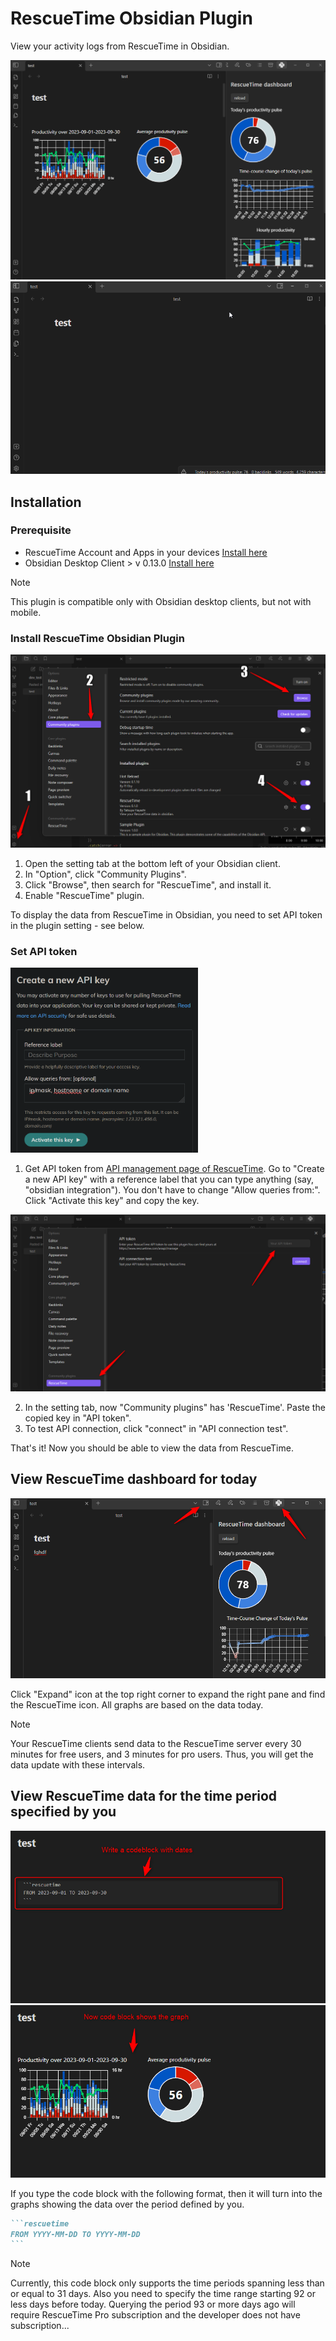 # RescueTime Obsidian Plugin

View your activity logs from RescueTime in Obsidian.

<img src="./assets/AppOverview.png" walt="Overview Image" />

<img src="./assets/LiveDemo.gif" alt="Live Demo GIF" />

## Installation

### Prerequisite
- RescueTime Account and Apps in your devices [Install here](https://www.rescuetime.com/get_rescuetime)
- Obsidian Desktop Client > v 0.13.0 [Install here](https://obsidian.md/)
> [!NOTE]
> This plugin is compatible only with Obsidian desktop clients, but not with mobile.

### Install RescueTime Obsidian Plugin

<img src="./assets/Installation.png" alt="Installation Image" />

1. Open the setting tab at the bottom left of your Obsidian client.
2. In "Option", click "Community Plugins".
3. Click "Browse", then search for "RescueTime", and install it.
4. Enable "RescueTime" plugin.

To display the data from RescueTime in Obsidian, you need to set API token in the plugin setting - see below.

### Set API token

<img src="./assets/ObtainAPIkeyFromRT.png" width="300px" alt="Obtain API key from Rescue Time Image" />

1. Get API token from [API management page of RescueTime](https://www.rescuetime.com/anapi/manage). Go to "Create a new API key" with a reference label that you can type anything (say, "obsidian integration"). You don't have to change "Allow queries from:". Click "Activate this key" and copy the key.

<img src="./assets/SetAPItoken.png" alt="Set API token in the plugin setting Image" />

2. In the setting tab, now "Community plugins" has 'RescueTime'. Paste the copied key in "API token".
3. To test API connection, click "connect" in "API connection test".

That's it! Now you should be able to view the data from RescueTime.

## View RescueTime dashboard for today

<img src="./assets/RightPane.png" alt="Right Pane Image" />

Click "Expand" icon at the top right corner to expand the right pane and find the RescueTime icon.
All graphs are based on the data today.
> [!NOTE]
> Your RescueTime clients send data to the RescueTime server every 30 minutes for free users, and 3 minutes for pro users. Thus, you will get the data update with these intervals.

## View RescueTime data for the time period specified by you

<img src="./assets/CodeBlock.png" width="600px" alt="Code Block Image" />
<img src="./assets/CodeBlockProcessed.png" width="600px" alt="Code Block Processed Image" />

If you type the code block with the following format, then it will turn into the graphs showing the data over the period defined by you.
`````markdown
```rescuetime
FROM YYYY-MM-DD TO YYYY-MM-DD
```
`````
> [!NOTE]
> Currently, this code block only supports the time periods spanning less than or equal to 31 days. Also you need to specify the time range starting 92 or less days before today. Querying the period 93 or more days ago will require RescueTime Pro subscription and the developer does not have subscription...
